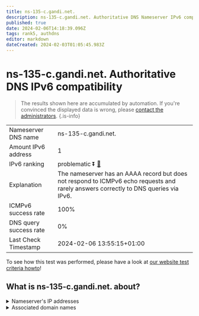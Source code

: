 ```yaml
---
title: ns-135-c.gandi.net.
description: ns-135-c.gandi.net. Authoritative DNS Nameserver IPv6 compatibility
published: true
date: 2024-02-06T14:18:39.096Z
tags: rank5, authdns
editor: markdown
dateCreated: 2024-02-03T01:05:45.983Z
---
```


# ns-135-c.gandi.net. Authoritative DNS IPv6 compatibility

> The results shown here are accumulated by automation. If you're convinced the displayed data is wrong, please [contact the administrators](/howto/chat). 
{.is-info}




|   |   |
| - | - |
| Nameserver DNS name | ns-135-c.gandi.net.
| Amount IPv6 address | 1
| IPv6 ranking | problematic :arrow_double_down: [🔗](/howto/ranking) |
| Explanation | The nameserver has an AAAA record but does not respond to ICMPv6 echo requests and rarely answers correctly to DNS queries via IPv6. |
| ICMPv6 success rate | 100%|
| DNS query success rate | 0% |
| Last Check Timestamp | 2024-02-06 13:55:15+01:00 |

To see how this test was performed, please have a look at [our website test criteria howto](/howto/testcriteria/authdns)!


## What is ns-135-c.gandi.net. about?




<details>
<summary>Nameserver's IP addresses</summary>

2604:3400:aaac::88

</details>



<details>
<summary>Associated domain names</summary>

www.peugeot.com

</details>
